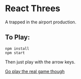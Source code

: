 # React Threes

A trapped in the airport production.

## To Play:

```
npm install
npm start
```

Then just play with the arrow keys.

[Go play the real game though](https://itunes.apple.com/us/app/threes/id779157948)